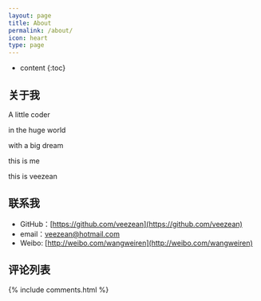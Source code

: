 ```yaml
---
layout: page
title: About
permalink: /about/
icon: heart
type: page
---
```


* content
{:toc}

## 关于我

A little coder

in the huge world

with a big dream

this is me

this is veezean

## 联系我

* GitHub：[https://github.com/veezean](https://github.com/veezean)
* email：<veezean@hotmail.com>
* Weibo: [http://weibo.com/wangweiren](http://weibo.com/wangweiren)

## 评论列表

{% include comments.html %}
